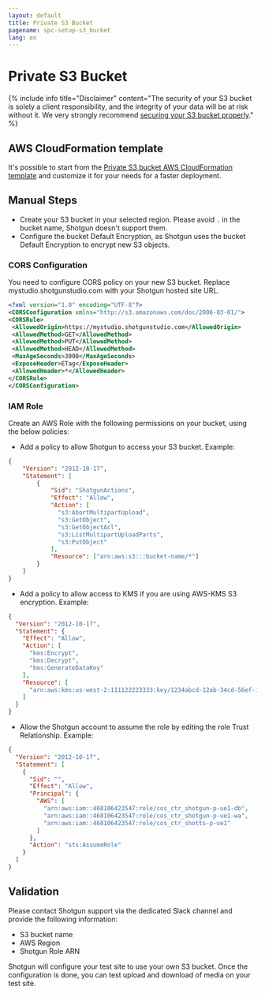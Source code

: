 ```yaml
---
layout: default
title: Private S3 Bucket
pagename: spc-setup-s3_bucket
lang: en
---
```


# Private S3 Bucket

{% include info title="Disclaimer" content="The security of your S3 bucket is solely a client responsibility, and the integrity of your data will be at risk without it. We very strongly recommend [securing your S3 bucket properly](https://aws.amazon.com/premiumsupport/knowledge-center/secure-s3-resources/)." %}

## AWS CloudFormation template

It's possible to start from the [Private S3 bucket AWS CloudFormation template](https://github.com/shotgunsoftware/shotgun-vpc/blob/master/sg-private-s3-bucket.yml) and customize it for your needs for a faster deployment.

## Manual Steps

* Create your S3 bucket in your selected region. Please avoid `.` in the bucket name, Shotgun doesn't support them.
* Configure the bucket Default Encryption, as Shotgun uses the bucket Default Encryption to encrypt new S3 objects.

### CORS Configuration

You need to configure CORS policy on your new S3 bucket. Replace mystudio.shotgunstudio.com with your Shotgun hosted site URL.

```xml
<?xml version="1.0" encoding="UTF-8"?>
<CORSConfiguration xmlns="http://s3.amazonaws.com/doc/2006-03-01/">
<CORSRule>
 <AllowedOrigin>https://mystudio.shotgunstudio.com</AllowedOrigin>
 <AllowedMethod>GET</AllowedMethod>
 <AllowedMethod>PUT</AllowedMethod>
 <AllowedMethod>HEAD</AllowedMethod>
 <MaxAgeSeconds>3000</MaxAgeSeconds>
 <ExposeHeader>ETag</ExposeHeader>
 <AllowedHeader>*</AllowedHeader>
</CORSRule>
</CORSConfiguration>
```

### IAM Role

Create an AWS Role with the following permissions on your bucket, using the below policies:

* Add a policy to allow Shotgun to access your S3 bucket. Example:

```json
{
    "Version": "2012-10-17",
    "Statement": [
        {
            "Sid": "ShotgunActions",
            "Effect": "Allow",
            "Action": [
              "s3:AbortMultipartUpload",
              "s3:GetObject",
              "s3:GetObjectAcl",
              "s3:ListMultipartUploadParts",
              "s3:PutObject"
            ],
            "Resource": ["arn:aws:s3:::bucket-name/*"]
        }
    ]
}
```

* Add a policy to allow access to KMS if you are using AWS-KMS S3 encryption. Example:

```json
{
  "Version": "2012-10-17",
  "Statement": {
    "Effect": "Allow",
    "Action": [
      "kms:Encrypt",
      "kms:Decrypt",
      "kms:GenerateDataKey"
    ],
    "Resource": [
      "arn:aws:kms:us-west-2:111122223333:key/1234abcd-12ab-34cd-56ef-1234567890ab"
    ]
  }
}
```

* Allow the Shotgun account to assume the role by editing the role Trust Relationship. Example:

```json
{
  "Version": "2012-10-17",
  "Statement": [
    {
      "Sid": "",
      "Effect": "Allow",
      "Principal": {
        "AWS": [
          "arn:aws:iam::468106423547:role/cos_ctr_shotgun-p-ue1-db",
          "arn:aws:iam::468106423547:role/cos_ctr_shotgun-p-ue1-wa",
          "arn:aws:iam::468106423547:role/cos_ctr_shotts-p-ue1"
        ]
      },
      "Action": "sts:AssumeRole"
    }
  ]
}
```

## Validation

Please contact Shotgun support via the dedicated Slack channel and provide the following information:
  * S3 bucket name
  * AWS Region
  * Shotgun Role ARN

Shotgun will configure your test site to use your own S3 bucket. 
Once the configuration is done, you can test upload and download of media on your test site.
